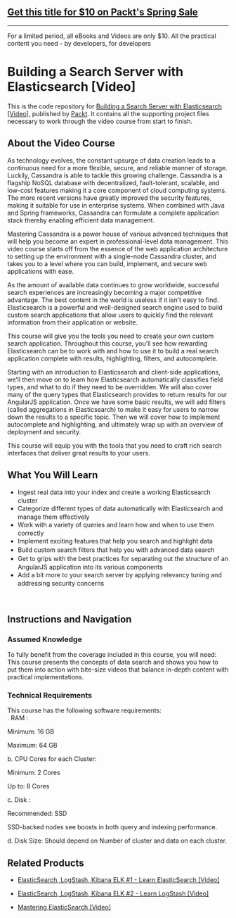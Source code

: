## [Get this title for $10 on Packt's Spring Sale](https://www.packt.com/V00351?utm_source=github&utm_medium=packt-github-repo&utm_campaign=spring_10_dollar_2022)
-----
For a limited period, all eBooks and Videos are only $10. All the practical content you need \- by developers, for developers

# Building a Search Server with Elasticsearch [Video]
This is the code repository for [Building a Search Server with Elasticsearch [Video]](https://www.packtpub.com/big-data-and-business-intelligence/building-search-server-elasticsearch-video?utm_source=github&utm_medium=repository&utm_campaign=9781783284153), published by [Packt](https://www.packtpub.com/?utm_source=github). It contains all the supporting project files necessary to work through the video course from start to finish.
## About the Video Course
As technology evolves, the constant upsurge of data creation leads to a continuous need for a more flexible, secure, and reliable manner of storage. Luckily, Cassandra is able to tackle this growing challenge. Cassandra is a flagship NoSQL database with decentralized, fault-tolerant, scalable, and low-cost features making it a core component of cloud computing systems. The more recent versions have greatly improved the security features, making it suitable for use in enterprise systems. When combined with Java and Spring frameworks, Cassandra can formulate a complete application stack thereby enabling efficient data management.

Mastering Cassandra is a power house of various advanced techniques that will help you become an expert in professional-level data management. This video course starts off from the essence of the web application architecture to setting up the environment with a single-node Cassandra cluster, and takes you to a level where you can build, implement, and secure web applications with ease.

As the amount of available data continues to grow worldwide, successful search experiences are increasingly becoming a major competitive advantage. The best content in the world is useless if it isn’t easy to find. Elasticsearch is a powerful and well-designed search engine used to build custom search applications that allow users to quickly find the relevant information from their application or website.

This course will give you the tools you need to create your own custom search application. Throughout this course, you’ll see how rewarding Elasticsearch can be to work with and how to use it to build a real search application complete with results, highlighting, filters, and autocomplete.

Starting with an introduction to Elasticsearch and client-side applications, we’ll then move on to learn how Elasticsearch automatically classifies field types, and what to do if they need to be overridden. We will also cover many of the query types that Elasticsearch provides to return results for our AngularJS application. Once we have some basic results, we will add filters (called aggregations in Elasticsearch) to make it easy for users to narrow down the results to a specific topic. Then we will cover how to implement autocomplete and highlighting, and ultimately wrap up with an overview of deployment and security.

This course will equip you with the tools that you need to craft rich search interfaces that deliver great results to your users.

<H2>What You Will Learn</H2>
<DIV class=book-info-will-learn-text>
<UL>
<LI><SPAN style="LINE-HEIGHT: 20px; BACKGROUND-COLOR: transparent">Ingest real data into your index and create a working Elasticsearch cluster</SPAN> 
<LI><SPAN style="LINE-HEIGHT: 20px; BACKGROUND-COLOR: transparent">Categorize different types of data automatically with Elasticsearch and manage them effectively</SPAN> 
<LI><SPAN style="LINE-HEIGHT: 20px; BACKGROUND-COLOR: transparent">Work with a variety of queries and learn how and when to use them correctly&nbsp;</SPAN> 
<LI><SPAN style="LINE-HEIGHT: 20px; BACKGROUND-COLOR: transparent">Implement exciting features that help you search and highlight data&nbsp;</SPAN> 
<LI><SPAN style="LINE-HEIGHT: 20px; BACKGROUND-COLOR: transparent">Build custom search filters that help you with advanced data search</SPAN> 
<LI><SPAN style="LINE-HEIGHT: 20px; BACKGROUND-COLOR: transparent">Get to grips with the best practices for separating out the structure of an AngularJS application into its various components&nbsp;</SPAN> 
<LI><SPAN style="LINE-HEIGHT: 20px; BACKGROUND-COLOR: transparent">Add a bit more to your search server by applying relevancy tuning and addressing security concerns</SPAN> </LI></UL>
<P>&nbsp;</P></DIV>

## Instructions and Navigation
### Assumed Knowledge
To fully benefit from the coverage included in this course, you will need:<br/>
This course presents the concepts of data search and shows you how to put them into action with bite-size videos that balance in-depth content with practical implementations.
### Technical Requirements
This course has the following software requirements:<br/>
. RAM :

Minimum: 16 GB

Maximum: 64 GB

b. CPU Cores for each Cluster:

Minimum: 2 Cores

Up to: 8 Cores

c. Disk :

Recommended: SSD

SSD-backed nodes see boosts in both query and indexing performance.

d. Disk Size: Should depend on Number of cluster and data on each cluster.

## Related Products
* [ElasticSearch, LogStash, Kibana ELK #1 - Learn ElasticSearch [Video]](https://www.packtpub.com/networking-and-servers/elasticsearch-logstash-kibana-elk-1-learn-elasticsearch-video?utm_source=github&utm_medium=repository&utm_campaign=9781788999816)

* [ElasticSearch, LogStash, Kibana ELK #2 - Learn LogStash [Video]](https://www.packtpub.com/big-data-and-business-intelligence/elasticsearch-logstash-kibana-elk-2-learn-logstash-video?utm_source=github&utm_medium=repository&utm_campaign=9781788997904)

* [Mastering ElasticSearch [Video]](https://www.packtpub.com/big-data-and-business-intelligence/mastering-elasticsearch-video?utm_source=github&utm_medium=repository&utm_campaign=9781787127821)


